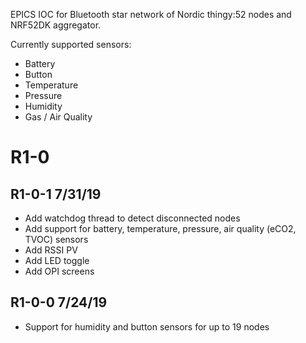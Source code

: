 EPICS IOC for Bluetooth star network of Nordic thingy:52 nodes and NRF52DK aggregator.

Currently supported sensors:

- Battery
- Button
- Temperature
- Pressure
- Humidity
- Gas / Air Quality

R1-0
=================

R1-0-1 7/31/19
----
- Add watchdog thread to detect disconnected nodes
- Add support for battery, temperature, pressure, air quality (eCO2, TVOC) sensors
- Add RSSI PV
- Add LED toggle
- Add OPI screens

R1-0-0 7/24/19
----
- Support for humidity and button sensors for up to 19 nodes

